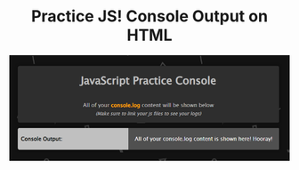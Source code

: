 <h1 align="center">Practice JS! Console Output on HTML</h1>
<a href="#"><img align="center" width="620" height="auto" src="practice-console-image.png"></a><br>
